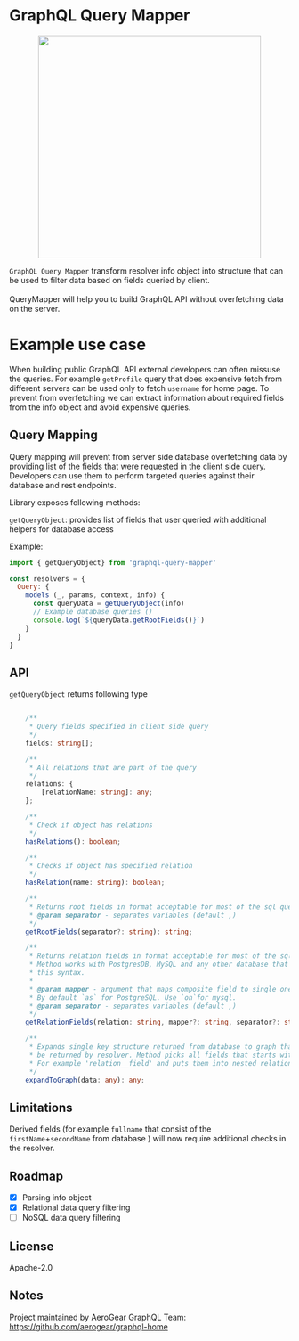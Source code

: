 # GraphQL Query Mapper

<p align="center">
  <img width="400" src="https://github.com/aerogear/graphql-query-mapper/raw/master/resources/animation.gif">
  <br/>

  `GraphQL Query Mapper` transform resolver info object into structure that can be 
  used to filter data based on fields queried by client. </br></br>
  QueryMapper will help you to build GraphQL API without overfetching data on the server.
</p>



# Example use case

When building public GraphQL API external developers can often missuse the queries. 
For example `getProfile` query that does expensive fetch from different servers can be used 
only to fetch `username` for home page. To prevent from overfetching we can extract 
information about required fields from the info object and avoid expensive queries.

## Query Mapping 

Query mapping will prevent from server side database overfetching data by 
providing list of the fields that were requested in the client side query.
Developers can use them to perform targeted queries against their database and rest endpoints.

Library exposes following methods:

`getQueryObject`: provides list of fields that user queried with additional helpers for database access

Example:
```javascript
import { getQueryObject} from 'graphql-query-mapper'

const resolvers = {
  Query: {
    models (_, params, context, info) {
      const queryData = getQueryObject(info)
      // Example database queries ()
      console.log(`${queryData.getRootFields()}`)
    }
  }
}
```

## API

`getQueryObject` returns following type

```typescript

    /**
     * Query fields specified in client side query
     */
    fields: string[];

    /**
     * All relations that are part of the query
     */
    relations: {
        [relationName: string]: any;
    };

    /**
     * Check if object has relations
     */
    hasRelations(): boolean;

    /**
     * Checks if object has specified relation
     */
    hasRelation(name: string): boolean;

    /**
     * Returns root fields in format acceptable for most of the sql queries
     * @param separator - separates variables (default ,)
     */
    getRootFields(separator?: string): string;

    /**
     * Returns relation fields in format acceptable for most of the sql queries.
     * Method works with PostgresDB, MySQL and any other database that supports
     * this syntax.
     *
     * @param mapper - argument that maps composite field to single one.
     * By default `as` for PostgreSQL. Use `on`for mysql.
     * @param separator - separates variables (default ,)
     */
    getRelationFields(relation: string, mapper?: string, separator?: string): any;

    /**
     * Expands single key structure returned from database to graph that can
     * be returned by resolver. Method picks all fields that starts with relation name.
     * For example 'relation__field' and puts them into nested relation structure.
     */
    expandToGraph(data: any): any;
```


## Limitations

Derived fields  (for example `fullname` that consist of the `firstName`+`secondName` from database ) will now require additional checks in the resolver.

## Roadmap

- [x] Parsing info object
- [x] Relational data query filtering
- [ ] NoSQL data query filtering

## License

Apache-2.0

## Notes

Project maintained by AeroGear GraphQL Team:
https://github.com/aerogear/graphql-home